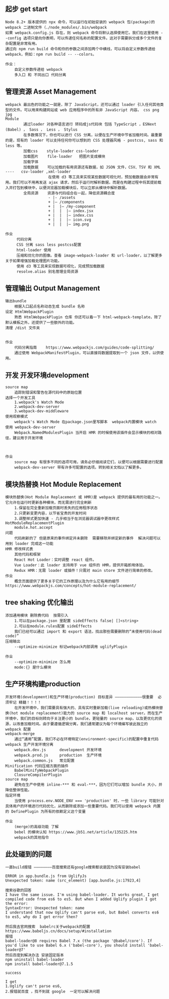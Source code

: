 ## 起步 get start
    Node 8.2+ 版本提供的 npx 命令，可以运行在初始安装的 webpack 包(package)的 webpack 二进制文件（./node_modules/.bin/webpack
    如果 webpack.config.js 存在，则 webpack 命令将默认选择使用它。我们在这里使用 --config 选项只是向你表明，可以传递任何名称的配置文件。这对于需要拆分成多个文件的复杂配置是非常有用。
    通过向 npm run build 命令和你的参数之间添加两个中横线，可以将自定义参数传递给 webpack，例如：npm run build -- --colors。

    作业：
        自定义参数传递给 webpack
        多入口 和 不同出口 代码分离

## 管理资源 Asset Management
    webpack 最出色的功能之一就是，除了 JavaScript，还可以通过 loader 引入任何其他类型的文件。可以用来构建网站或 web 应用程序中的所有非 JavaScript 内容。 css png jpg
    Module
            通过loader 对各种语言进行 转码成js代码块 包括 TypeScript ，ESNext (Babel) ， Sass ， Less ， Stylus
            在多数情况下，你也可以进行 CSS 分离，以便在生产环境中节省加载时间。最重要的是，现有的 loader 可以支持任何你可以想到的 CSS 处理器风格 - postcss, sass 和 less 等。
            加载css    style-loader css-loader
            加载图片    file-loader   把图片变成模块
            加载字体
            加载数据    可以加载的有用资源还有数据，如 JSON 文件，CSV、TSV 和 XML ----   csv-loader ,xml-loader
                       在使用 d3 等工具来实现某些数据可视化时，预加载数据会非常有用。我们可以不用再发送 ajax 请求，然后于运行时解析数据，而是在构建过程中将其提前载入并打包到模块中，以便浏览器加载模块后，可以立即从模块中解析数据。
            全局资源    资源与代码组合在一起，降低资源耦合度
                       - |- /assets
                       + |– /components
                       + |  |– /my-component
                       + |  |  |– index.jsx
                       + |  |  |– index.css
                       + |  |  |– icon.svg
                       + |  |  |– img.png

    作业
         代码分离
         CSS 分离 sass less postcss配置
         html-loader 使用
         压缩和优化你的图像。查看 image-webpack-loader 和 url-loader，以了解更多关于如果增强加载处理图片功能。
         使用 d3 等工具来实现数据可视化，完成预加载数据
         resolve.alias 别名管理全局资源

## 管理输出 Output Management
    输出bundle
        根据入口起点名称动态生成 bundle 名称
    设定 HtmlWebpackPlugin
        熟悉 HtmlWebpackPlugin 仓库 你还可以看一下 html-webpack-template，除了默认模板之外，还提供了一些额外的功能。
    清理 /dist 文件夹


    作业
        代码分离指南    https://www.webpackjs.com/guides/code-splitting/
        通过使用 WebpackManifestPlugin，可以直接将数据提取到一个 json 文件，以供使用。


## 开发 开发环境development
    source map
        追踪到错误和警告在源代码中的原始位置
    选择一个开发工具
        1.webpack's Watch Mode
        2.webpack-dev-server
        3.webpack-dev-middleware
    使用观察模式
        webpack's Watch Mode 在package.json里写脚本  webpack内置模块 watch
    使用 webpack-dev-server
        Webpack.NamedModulesPlugin 当开启 HMR 的时候使用该插件会显示模块的相对路径，建议用于开发环境



    作业
        source map 有很多不同的选项可用，请务必仔细阅读它们，以便可以根据需要进行配置
        webpack-dev-server 带有许多可配置的选项。转到相关文档以了解更多。

## 模块热替换 Hot Module Replacement
    模块热替换(Hot Module Replacement 或 HMR)是 webpack 提供的最有用的功能之一。它允许在运行时更新各种模块，而无需进行完全刷新
        1.保留在完全重新加载页面时丢失的应用程序状态
        2.只更新变更内容，以节省宝贵的开发时间
        3.调整样式更加快速 - 几乎相当于在浏览器调试器中更改样式
    HotModuleReplacementPlugin
        module.hot.accept
    问题
        代码刷新的了 但是原来的事件绑定并未删除  需要移除并绑定新的事件  解决问题可以用到 loader 完成这一功能
    HMR 修改样式表
        其他代码和框架
        React Hot Loader：实时调整 react 组件。
        Vue Loader：此 loader 支持用于 vue 组件的 HMR，提供开箱即用体验。
        Redux HMR：无需 loader 或插件！只需对 main store 文件进行简单的修改。
    作业
        概念页面提供了更多关于它的工作原理以及为什么它有用的细节 https://www.webpackjs.com/concepts/hot-module-replacement/

## tree shaking 优化输出
    添加通用模块 删除费代码  按需引入
        1.可以在package.json 里配置 sideEffects false| []<string>
        2.可以在module.rules配置 sideEffects
        我们已经可以通过 import 和 export 语法，找出那些需要删除的“未使用代码(dead code)”
    压缩输出
        --optimize-minimize 标记webpack内部调用 uglifyPlugin

    作业
        --optimize-minimize 怎么用
        mode:{} 是什么模块

## 生产环境构建production
    开发环境(development)和生产环境(production) 目标差异 ————————————很重要  必须牢记 精髓！！！！
        在开发环境中，我们需要具有强大的、具有实时重新加载(live reloading)或热模块替换(hot module replacement)能力的 source map 和 localhost server。而在生产环境中，我们的目标则转向于关注更小的 bundle，更轻量的 source map，以及更优化的资源，以改善加载时间。由于要遵循逻辑分离，我们通常建议为每个环境编写彼此独立的 webpack 配置
    webpack-merge
        通过“通用”配置，我们不必在环境特定(environment-specific)的配置中重复代码
    webpack 生产开发环境分离
        webpack.dev.js      development 开发环境
        webpack.prod.js     production  生产环境
        webpack.common.js   常见配置
    Minification 代码压缩方面的插件
        BabelMinifyWebpackPlugin
        ClosureCompilerPlugin
    source map
        避免在生产中使用 inline-*** 和 eval-***，因为它们可以增加 bundle 大小，并降低整体性能。
    指定环境
        当使用 process.env.NODE_ENV === 'production' 时，一些 library 可能针对具体用户的环境进行代码优化，从而删除或添加一些重要代码。我们可以使用 webpack 内置的 DefinePlugin 为所有的依赖定义这个变量

    作业
        (merge)的高级功能 了解
        bebel 的模块认知 https://www.jb51.net/article/135225.htm
        webpack的其他指令

## 此处碰到的问题
    一直build报错 ————————百度搜索还有google搜索都说是因为没有安装babel

    ERROR in app.bundle.js from UglifyJs
    Unexpected token: name (src_element) [app.bundle.js:17923,4]

    搜索谷歌的回答
    I have the same issue. I'm using babel-loader. It works great, I get compiled code from es6 to es5. But when I added Uglify plugin I got the error:
    SyntaxError: Unexpected token: name
    I understand that now Uglify can't parse es6, but Babel converts es6 to es5, why do I get error then?

    然后我去官网搜索  babelrc关于webpack的配置
    https://www.babeljs.cn/docs/setup/#installation
    报错
    babel-loader@8 requires Babel 7.x (the package '@babel/core'). If you'd like to use Babel 6.x ('babel-core'), you should install 'babel-loader@7'
    然后百度到解决办法 安装固定版本
    npm uninstall babel-loader
    npm install babel-loader@7.1.5

    success

    I get
    1.Uglify can't parse es6,
    2.报错就百度 ，找不到就 google  一定可以解决问题


##

